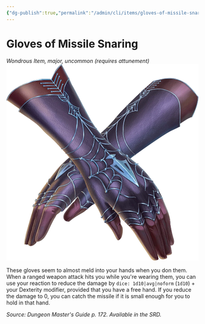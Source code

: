 ```yaml
---
{"dg-publish":true,"permalink":"/admin/cli/items/gloves-of-missile-snaring/","tags":["compendium/src/5e/dmg","item/attunement/required","item/rarity/uncommon","item/tier/major","item/wondrous"],"updated":"2025-01-11T15:32:17.072+00:00"}
---
```


# Gloves of Missile Snaring
*Wondrous Item, major, uncommon (requires attunement)*  
![](https://raw.githubusercontent.com/5etools-mirror-2/5etools-img/main/items/DMG/Gloves%20of%20Missile%20Snaring.webp#right)  


These gloves seem to almost meld into your hands when you don them. When a ranged weapon attack hits you while you're wearing them, you can use your reaction to reduce the damage by `dice: 1d10|avg|noform` (`1d10`) + your Dexterity modifier, provided that you have a free hand. If you reduce the damage to 0, you can catch the missile if it is small enough for you to hold in that hand.

*Source: Dungeon Master's Guide p. 172. Available in the SRD.*